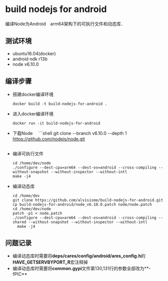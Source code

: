 # build nodejs for android
编译Node为Android　arm64架构下的可执行文件和动态库．

## 测试环境
* ubuntu16.04(docker)
* android ndk r13b
* node v6.10.0

## 编译步骤
* 搭建docker编译环境
  ```shell
  docker build -t build-nodejs-for-android .
  ```
* 进入docker编译环境
  ```shell
  docker run -it build-nodejs-for-android
  ```
* 下载Node
　```shell
  git clone --branch v6.10.0 --depth 1 https://github.com/nodejs/node.git
  ```
* 编译可执行文件
  ```shell
  cd /home/dev/node
  ./configure --dest-cpu=arm64 --dest-os=android --cross-compiling --without-snapshot --without-inspector --without-intl
  make -j4
  ```
* 编译动态库
  ```shell
  cd /home/dev
  git clone https://github.com/alvisisme/build-nodejs-for-android.git
  cp build-nodejs-for-android/node_v6.10.0.patch node/node.patch
  cd /home/dev/node
  patch -p1 < node.patch
  ./configure --dest-cpu=arm64 --dest-os=android --cross-compiling --shared --without-snapshot --without-inspector --without-intl 
	make -j4
  ```

## 问题记录
* 编译动态库时需要将**deps/cares/config/android/ares_config.h**的**HAVE_GETSERVBYPORT_R**宏注释掉
* 编译动态库时需要将**common.gypi**文件第130,131行的参数全部改为**-fPIC**

